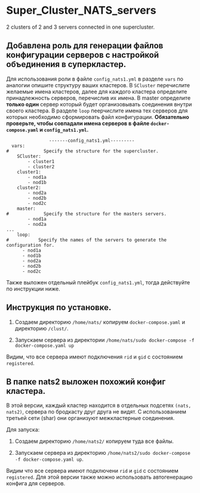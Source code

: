 # Super_Cluster_NATS_servers
2 clusters of 2 and 3 servers connected in one supercluster.

Добавлена роль для генерации файлов конфигурации серверов с настройкой объединения в суперкластер.
-
Для использования роли в файле `config_nats1.yml` в разделе `vars` по аналогии опишите структуру ваших кластеров. В `SCluster` перечислите желаемые имена кластеров, далее для каждого кластера определите принадлежность серверов, перечислив их имена. В master определите **только один** сервер который будет организовывать соединения внутри своего кластера. В разделе `loop` пеерчислите имена тех серверов для которых необходимо сформировать файл конфигурации. **Обязательно проверьте, чтобы совпадали имена серверов в файле `docker-compose.yaml` и `config_nats1.yml`.**
```
                -------config_nats1.yml---------
  vars: 
#             Specify the structure for the supercluster.
    SCluster: 
        - cluster1
        - cluster2
    cluster1:
        - nod1a
        - nod1b
    cluster2:
        - nod2a
        - nod2b
        - nod2c
    master:
#             Specify the structure for the masters servers.
        - nod1a
        - nod2a
...
    loop: 
#           Specify the names of the servers to generate the configuration for.
      - nod1a
      - nod1b
      - nod2a
      - nod2b
      - nod2c

```

Также выложен отдельный плейбук `config_nats1.yml`, тогда действуйте по инструкции ниже.

Инструкция по установке.
-
1. Создаем директорию `/home/nats/` копируем `docker-compose.yaml` и директорию `/clust/`.

2. Запускаем сервера из директории `/home/nats/sudo docker-compose -f docker-compose.yaml up`

Видим, что все сервера имеют подключения `rid` и `gid` с состоянием `registered`.


В папке nats2 выложен похожий конфиг кластера.
-
В этой версии, каждый кластер находится в отдельных подсетях `(nats, nats2)`, сервера по бродкасту друг друга не видят. С использованием третьей сети (shar) они организуют межкластерные соединения.

Для запуска:
1. Создаем директорию `/home/nats2/` копируем туда все файлы.

2. Запускаем сервера из директорию `/home/nats2/sudo docker-compose -f docker-compose.yaml up`.

Видим что все сервера имеют подключени `rid` и `gid` с состоянием `registered`.
Для этой версии также можно использовать автогенерацию конфига для серверов.
